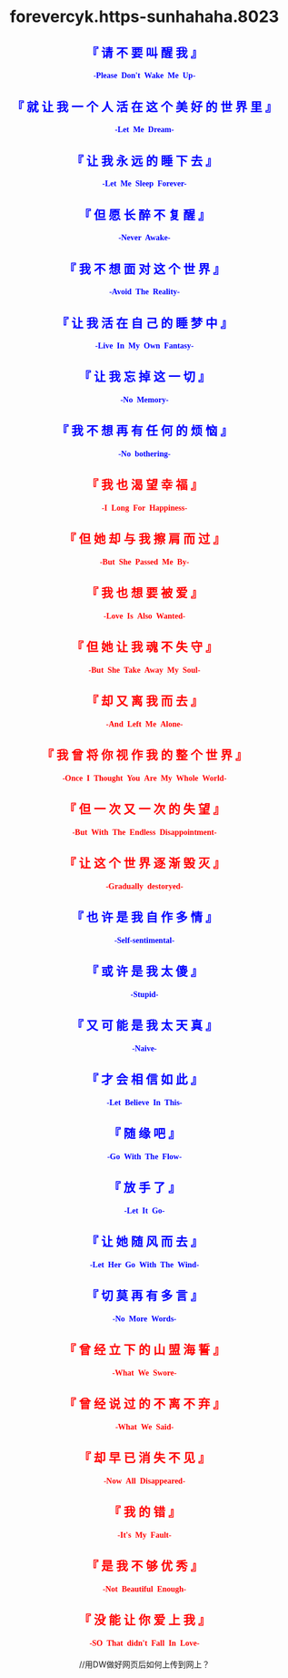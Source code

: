 # forevercyk.https-sunhahaha.8023
<!DOCTYPE html>
<html class="no-js" lang="zh">
<head>
<meta charset="utf-8">
<title>8023</title>
</head>

<body style="text-align: center" stytle="text-align: center">
	<font color="blue" face="黑体"><h2>『 请 不 要 叫 醒 我 』</h2></font> 
	<font color="blue" face="黑体"><h4>-Please &nbsp;Don't &nbsp;Wake &nbsp;Me &nbsp;Up-</h4></font> 
	<font color="blue" face="黑体"><h2>『 就 让 我 一 个 人 活 在 这 个 美 好 的 世 界 里 』</h2></font> 
	<font color="blue" face="黑体"><h4>-Let &nbsp;Me &nbsp;Dream-</h4></font> 
	<font color="blue" face="黑体"><h2>『 让 我 永 远 的 睡 下 去 』</h2></font>
	<font color="blue" face="黑体"><h4>-Let &nbsp;Me &nbsp;Sleep&nbsp; Forever-</h4></font> 
	<font color="blue" face="黑体"><h2>『 但 愿 长 醉 不 复 醒 』</h2></font>
	<font color="blue" face="黑体"><h4>-Never&nbsp; Awake-</h4></font> 
	<font color="blue" face="黑体"><h2>『 我 不 想 面 对 这 个 世 界 』</h2></font>
	<font color="blue" face="黑体"><h4>-Avoid &nbsp;The &nbsp;Reality-</h4></font> 
	<font color="blue" face="黑体"><h2>『 让 我 活 在 自 己 的 睡 梦 中 』</h2></font>
	<font color="blue" face="黑体"><h4>-Live &nbsp;In &nbsp;My&nbsp; Own &nbsp;Fantasy-</h4></font> 
	<font color="blue" face="黑体"><h2>『 让 我 忘 掉 这 一 切 』</h2></font>
	<font color="blue" face="黑体"><h4>-No &nbsp;Memory-</h4></font> 
	<font color="blue" face="黑体"><h2>『 我 不 想 再 有 任 何 的 烦 恼 』</h2></font>
	<font color="blue" face="黑体"><h4>-No &nbsp;bothering-</h4></font> 
	<font color="red" face="黑体"><h2>『 我 也 渴 望 幸 福 』</h2></font>
	<font color="red" face="黑体"><h4>-I &nbsp;Long &nbsp;For &nbsp;Happiness-</h4></font>
	<font color="red" face="黑体"><h2>『 但 她 却 与 我 擦 肩 而 过 』</h2></font>
	<font color="red" face="黑体"><h4>-But &nbsp;She &nbsp;Passed &nbsp;Me &nbsp;By-</h4></font>
	<font color="red" face="黑体"><h2>『 我 也 想 要 被 爱 』</h2></font>
	<font color="red" face="黑体"><h4>-Love &nbsp;Is &nbsp;Also &nbsp;Wanted-</h4></font>
	<font color="red" face="黑体"><h2>『 但 她 让 我 魂 不 失 守 』</h2></font>
	<font color="red" face="黑体"><h4>-But &nbsp;She &nbsp;Take &nbsp;Away &nbsp;My &nbsp;Soul-</h4></font>
	<font color="red" face="黑体"><h2>『 却 又 离 我 而 去 』</h2></font>
	<font color="red" face="黑体"><h4>-And &nbsp;Left &nbsp;Me &nbsp;Alone-</h4></font>
	<font color="red" face="黑体"><h2>『 我 曾 将 你 视 作 我 的 整 个 世 界 』</h2></font>
	<font color="red" face="黑体"><h4>-Once &nbsp;I &nbsp;Thought &nbsp;You &nbsp;Are &nbsp;My &nbsp;Whole &nbsp;World-</h4></font>
	<font color="red" face="黑体"><h2>『 但 一 次 又 一 次 的 失 望 』</h2></font>
	<font color="red" face="黑体"><h4>-But &nbsp;With &nbsp;The &nbsp;Endless &nbsp;Disappointment-</h4></font>
	<font color="red" face="黑体"><h2>『 让 这 个 世 界 逐 渐 毁 灭 』</h2></font>
	<font color="red" face="黑体"><h4>-Gradually &nbsp;destoryed-</h4></font>
	<font color="blue" face="黑体"><h2>『 也 许 是 我 自 作 多 情 』</h2></font>
	<font color="blue" face="黑体"><h4>-Self-sentimental-</h4></font>
	<font color="blue" face="黑体"><h2>『 或 许 是 我 太 傻 』</h2></font>
	<font color="blue" face="黑体"><h4>-Stupid-</h4></font>
	<font color="blue" face="黑体"><h2>『 又 可 能 是 我 太 天 真 』</h2></font>
	<font color="blue" face="黑体"><h4>-Naive-</h4></font>
	<font color="blue" face="黑体"><h2>『 才 会 相 信 如 此 』</h2></font>
	<font color="blue" face="黑体"><h4>-Let &nbsp;Believe &nbsp;In &nbsp;This-</h4></font>
	<font color="blue" face="黑体"><h2>『 随 缘 吧 』</h2></font>
	<font color="blue" face="黑体"><h4>-Go &nbsp;With &nbsp;The &nbsp;Flow-</h4></font>
	<font color="blue" face="黑体"><h2>『 放 手 了 』</h2></font>
	<font color="blue" face="黑体"><h4>-Let &nbsp;It &nbsp;Go-</h4></font>
	<font color="blue" face="黑体"><h2>『 让 她 随 风 而 去 』</h2></font>
	<font color="blue" face="黑体"><h4>-Let &nbsp;Her &nbsp;Go &nbsp;With &nbsp;The &nbsp;Wind-</h4></font>
	<font color="blue" face="黑体"><h2>『 切 莫 再 有 多 言 』</h2></font>
	<font color="blue" face="黑体"><h4>-No &nbsp;More &nbsp;Words-</h4></font>
	<font color="red" face="黑体"><h2>『 曾 经 立 下 的 山 盟 海 誓 』</h2></font>
	<font color="red" face="黑体"><h4>-What &nbsp;We &nbsp;Swore-</h4></font>
	<font color="red" face="黑体"><h2>『 曾 经 说 过 的 不 离 不 弃 』</h2></font>
	<font color="red" face="黑体"><h4>-What &nbsp;We &nbsp;Said-</h4></font>
	<font color="red" face="黑体"><h2>『 却 早 已 消 失 不 见 』</h2></font>
	<font color="red" face="黑体"><h4>-Now &nbsp;All &nbsp;Disappeared-</h4></font>
	<font color="red" face="黑体"><h2>『 我 的 错 』</h2></font>
	<font color="red" face="黑体"><h4>-It's &nbsp;My &nbsp;Fault-</h4></font>
	<font color="red" face="黑体"><h2>『 是 我 不 够 优 秀 』</h2></font>
	<font color="red" face="黑体"><h4>-Not &nbsp;Beautiful &nbsp;Enough-</h4></font>
	<font color="red" face="黑体"><h2>『 没 能 让 你 爱 上 我 』</h2></font>
	<font color="red" face="黑体"><h4>-SO &nbsp;That &nbsp;didn't &nbsp;Fall &nbsp;In &nbsp;Love-</h4></font>
	//用DW做好网页后如何上传到网上？
</body>
</html>
